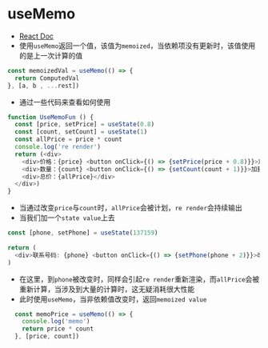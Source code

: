 # useMemo

* [React Doc](https://zh-hans.reactjs.org/docs/hooks-reference.html#usememo)
* 使用`useMemo`返回一个值，该值为`memoized`，当依赖项没有更新时，该值使用的是上一次计算的值

```js
const memoizedVal = useMemo(() => { 
  return ComputedVal
}, [a, b , ...rest])
```

* 通过一些代码来查看如何使用

```js
function UseMemoFun () {
  const [price, setPrice] = useState(0.8)
  const [count, setCount] = useState(1)
  const allPrice = price * count
  console.log('re render')
  return (<div>
    <div>价格：{price} <button onClick={() => {setPrice(price + 0.8)}}>加价</button></div>
    <div>数量：{count} <button onClick={() => {setCount(count + 1)}}>加量</button></div>
    <div>总价：{allPrice}</div>
  </div>)
}
```

* 当通过改变`price`与`count`时，`allPrice`会被计划，`re render`会持续输出
* 当我们加一个`state value`上去

```js
const [phone, setPhone] = useState(137159)
  
return (
  <div>联系号码: {phone} <button onClick={() => {setPhone(phone + 2)}}>改变联系号码</button></div>
)
```

* 在这里，到`phone`被改变时，同样会引起`re render`重新渲染，而`allPrice`会被重新计算，当涉及到大量的计算时，这无疑消耗很大性能
* 此时使用`useMemo`，当非依赖值改变时，返回`memoized value`

```js
  const memoPrice = useMemo(() => {
    console.log('memo')
    return price * count
  }, [price, count])
```





